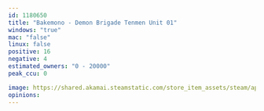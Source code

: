 ```yaml
---
id: 1180650
title: "Bakemono - Demon Brigade Tenmen Unit 01"
windows: "true"
mac: "false"
linux: false
positive: 16
negative: 4
estimated_owners: "0 - 20000"
peak_ccu: 0

image: https://shared.akamai.steamstatic.com/store_item_assets/steam/apps/1180650/header.jpg?t=1687191590
opinions:
---
```

